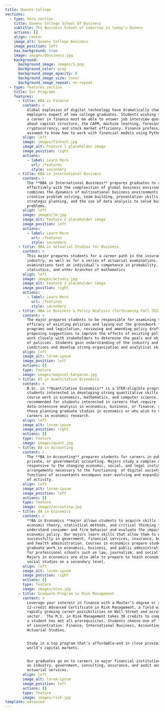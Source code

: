 ```yaml
---
title: Queens College
sections:
  - type: hero_section
    title: Queens College School Of Business
    subtitle: The Business School of tomorrow in today's Queens
    actions: []
    align: center
    image_alt: Queens College Business
    image_position: left
    has_background: true
    image: images/Qbusiness.jpg
    background:
      background_image: images/5.png
      background_color: gray
      background_image_opacity: 0
      background_image_size: cover
      background_image_repeat: no-repeat
  - type: features_section
    title: Our Programs
    features:
      - title: BBA in Finance
        content: >
          Global explosion of digital technology have dramatically changed what
          employers expect of new college graduates. Students wishing to pursue
          a career in finance must be able to answer job interview questions
          about capital structure, the CAPM, machine learning, forecasting,
          cryptocurrency, and stock market efficiency. Finance professionals are
          assumed to know how to work with financial models using Python.
        align: left
        image: images/fintech.jpg
        image_alt: Feature 1 placeholder image
        image_position: right
        actions:
          - label: Learn More
            url: /features
            style: secondary
      - title: BBA in International Business
        content: >
          The **BBA in International Business** prepares graduates to deal
          effectively with the complexities of global business environments. It
          combines the dynamics of multinational business environments with
          creative problem solving, team building, presentation skills,
          strategic planning, and the use of data analysis to solve business
          problems.
        align: left
        image: images/ib.jpg
        image_alt: Feature 2 placeholder image
        image_position: left
        actions:
          - label: Learn More
            url: /features
            style: secondary
      - title: BBA in Actuarial Studies for Business
        content: >
          This major prepares students for a career path in the insurance
          industry, as well as for a series of actuarial examinations. These
          examinations test an individual’s competence in probability, calculus,
          statistics, and other branches of mathematics
        align: left
        image: images/actuary.jpg
        image_alt: Feature 3 placeholder image
        image_position: right
        actions:
          - label: Learn More
            url: /features
            style: secondary
      - title: BBA in Business & Policy Analysis (forthcoming Fall 2022)
        content: >
          The major prepares students to be responsible for examining the
          efficacy of existing policies and laying out the groundwork for new
          programs and legislation, reviewing and amending policy drafts and
          proposing suggestions to improve the effects of existing policies,
          work closely with stakeholders to determine the goals and objectives
          of policies. Students gain understanding of the industry and market
          conditions and develop strong organization and analytical skills.
        align: left
        image_alt: lorem-ipsum
        image_position: left
        actions: []
        type: feature
        image: images/magical-kangaroo.jpg
      - title: BS in Quantitative Economics
        content: >
          B.Sc. in **Quantitative Economics** is a STEM-eligible program for
          students interested in developing strong quantitative skills through
          course work in economics, mathematics, and computer science. It is
          recommended for students interested in careers that require
          data-intensive analysis in economics, business, or finance, and for
          those planning graduate studies in economics or who wish to engage in
          careers in economic research.
        align: left
        image_alt: lorem-ipsum
        image_position: right
        actions: []
        type: feature
        image: images/quant.jpg
      - title: BA in Accounting
        content: >
          The **BA in Accounting** prepares students for careers in public,
          private, or governmental accounting. Majors study a complex discipline
          responsive to the changing economic, social, and legal institutional
          arrangements necessary to the functioning  of digital society. The
          functions of accountants encompass ever-evolving and expanding spheres
          of activity.
        align: left
        image_alt: lorem-ipsum
        image_position: left
        actions: []
        type: feature
        image: images/accouting.jpg
      - title: BA in Economics
        content: >
          **BA in Economics **major allows students to acquire skills in
          economic theory, statistical methods, and critical thinking to
          understand consumer and firm behavior and evaluate the impact of
          economic policy. Our majors learn skills that allow them to work
          successfully in government, financial services, insurance, business,
          and health administration. Courses in economics prepare students for
          graduate work in economics, business, and public administration and
          for professional schools such as law, journalism, and social work.
          Majors in economics are also able to prepare to teach economics or
          social studies on a secondary level.
        align: left
        image_alt: lorem-ipsum
        image_position: right
        actions: []
        type: feature
        image: images/econ.jpg
      - title: Graduate Program in Risk Management
        content: >
          Leverage your interest in finance with a Master’s degree or a
          12-credit Advanced Certificate in Risk Management, a field with
          rapidly growing career possibilities on Wall Street and across every
          sector.  The M.S. in Risk Management​ takes 30 credits to complete, if
          a student has met all prerequisites. Students choose one of four areas
          of concentration: Finance, International Business, Accounting, or
          Actuarial Studies. 


          Study in a top program that’s affordable—and in close proximity to the
          world’s capital markets.


          Our graduates go on to careers in major financial institutions as well
          as industry, government, consulting, assurance, and audit and
          actuarial services.
        align: left
        image_alt: lorem-ipsum
        image_position: left
        actions: []
        type: feature
        image: images/risk.jpg
template: advanced
---
```

